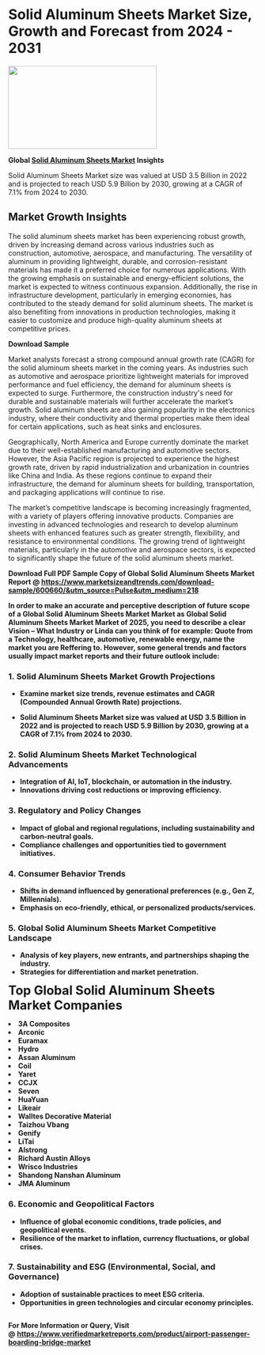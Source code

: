 <H1>Solid Aluminum Sheets Market Size, Growth and Forecast from 2024 - 2031</H1><img class="aligncenter size-medium wp-image-584254" src="https://thirdeyenews.in/wp-content/uploads/2024/09/Global-Market-Research-300x168.jpeg" alt="" width="300" height="168" /><p><strong>Global&nbsp;<a href="https://www.marketsizeandtrends.com/download-sample/600660/&amp;utm_source=Pulse&amp;utm_medium=218">Solid Aluminum Sheets Market</a> Insights</strong></p><p>Solid Aluminum Sheets Market size was valued at USD 3.5 Billion in 2022 and is projected to reach USD 5.9 Billion by 2030, growing at a CAGR of 7.1% from 2024 to 2030.</p><p><h2>Market Growth Insights</h2> <p>The solid aluminum sheets market has been experiencing robust growth, driven by increasing demand across various industries such as construction, automotive, aerospace, and manufacturing. The versatility of aluminum in providing lightweight, durable, and corrosion-resistant materials has made it a preferred choice for numerous applications. With the growing emphasis on sustainable and energy-efficient solutions, the market is expected to witness continuous expansion. Additionally, the rise in infrastructure development, particularly in emerging economies, has contributed to the steady demand for solid aluminum sheets. The market is also benefiting from innovations in production technologies, making it easier to customize and produce high-quality aluminum sheets at competitive prices.</p> <p><strong>Download Sample</strong></p> <p>Market analysts forecast a strong compound annual growth rate (CAGR) for the solid aluminum sheets market in the coming years. As industries such as automotive and aerospace prioritize lightweight materials for improved performance and fuel efficiency, the demand for aluminum sheets is expected to surge. Furthermore, the construction industry's need for durable and sustainable materials will further accelerate the market’s growth. Solid aluminum sheets are also gaining popularity in the electronics industry, where their conductivity and thermal properties make them ideal for certain applications, such as heat sinks and enclosures.</p> <p>Geographically, North America and Europe currently dominate the market due to their well-established manufacturing and automotive sectors. However, the Asia Pacific region is projected to experience the highest growth rate, driven by rapid industrialization and urbanization in countries like China and India. As these regions continue to expand their infrastructure, the demand for aluminum sheets for building, transportation, and packaging applications will continue to rise.</p> <p>The market’s competitive landscape is becoming increasingly fragmented, with a variety of players offering innovative products. Companies are investing in advanced technologies and research to develop aluminum sheets with enhanced features such as greater strength, flexibility, and resistance to environmental conditions. The growing trend of lightweight materials, particularly in the automotive and aerospace sectors, is expected to significantly shape the future of the solid aluminum sheets market.</p> <p><strong></p><p><span class=""><strong>Download Full PDF Sample Copy of Global Solid Aluminum Sheets Market Report</strong> @ <a href="https://www.marketsizeandtrends.com/download-sample/600660/&amp;utm_source=Pulse&amp;utm_medium=218" target="_blank">https://www.marketsizeandtrends.com/download-sample/600660/&amp;utm_source=Pulse&amp;utm_medium=218</a></span></p><p>In order to make an accurate and perceptive description of future scope of a Global&nbsp;Solid Aluminum Sheets Market Market as Global&nbsp;Solid Aluminum Sheets Market Market of 2025, you need to describe a clear Vision &ndash; What Industry or Linda can you think of for example: Quote from a Technology, healthcare, automotive, renewable energy, name the market you are Reffering to. However, some general trends and factors usually impact market reports and their future outlook include:</p><h3>1.&nbsp;<strong>Solid Aluminum Sheets Market Growth Projections</strong></h3><ul><li>Examine market size trends, revenue estimates and CAGR (Compounded Annual Growth Rate) projections.</li><li><p>Solid Aluminum Sheets Market size was valued at USD 3.5 Billion in 2022 and is projected to reach USD 5.9 Billion by 2030, growing at a CAGR of 7.1% from 2024 to 2030.</p></li></ul><h3>2.&nbsp;<strong>Solid Aluminum Sheets Market Technological Advancements</strong></h3><ul><li>Integration of AI, IoT, blockchain, or automation in the industry.</li><li>Innovations driving cost reductions or improving efficiency.</li></ul><h3>3.&nbsp;<strong>Regulatory and Policy Changes</strong></h3><ul><li>Impact of global and regional regulations, including sustainability and carbon-neutral goals.</li><li>Compliance challenges and opportunities tied to government initiatives.</li></ul><h3>4.&nbsp;<strong>Consumer Behavior Trends</strong></h3><ul><li>Shifts in demand influenced by generational preferences (e.g., Gen Z, Millennials).</li><li>Emphasis on eco-friendly, ethical, or personalized products/services.</li></ul><h3>5.&nbsp;<strong>Global Solid Aluminum Sheets Market Competitive Landscape</strong></h3><ul><li>Analysis of key players, new entrants, and partnerships shaping the industry.</li><li>Strategies for differentiation and market penetration.</li></ul><p data-pm-slice="1 1 []"><span style="color: inherit; font-family: inherit; font-size: 25px;">Top Global Solid Aluminum Sheets Market Companies</span></p><div class="" data-test-id=""><p><li>3A Composites</li><li> Arconic</li><li> Euramax</li><li> Hydro</li><li> Assan Aluminum</li><li> Coil</li><li> Yaret</li><li> CCJX</li><li> Seven</li><li> HuaYuan</li><li> Likeair</li><li> Walltes Decorative Material</li><li> Taizhou Vbang</li><li> Genify</li><li> LiTai</li><li> Alstrong</li><li> Richard Austin Alloys</li><li> Wrisco Industries</li><li> Shandong Nanshan Aluminum</li><li> JMA Aluminum</li></p></div><h3>6.&nbsp;<strong>Economic and Geopolitical Factors</strong></h3><ul><li>Influence of global economic conditions, trade policies, and geopolitical events.</li><li>Resilience of the market to inflation, currency fluctuations, or global crises.</li></ul><h3>7.&nbsp;<strong>Sustainability and ESG (Environmental, Social, and Governance)</strong></h3><ul><li>Adoption of sustainable practices to meet ESG criteria.</li><li>Opportunities in green technologies and circular economy principles.</li></ul><h2><strong style="font-size: 14px;">For More Information or Query, Visit @&nbsp;</strong><a style="background-color: #ffffff; font-size: 14px;" href="https://www.marketsizeandtrends.com/report/solid-aluminum-sheets-market/" target="_blank">https://www.verifiedmarketreports.com/product/airport-passenger-boarding-bridge-market</a></h2>
